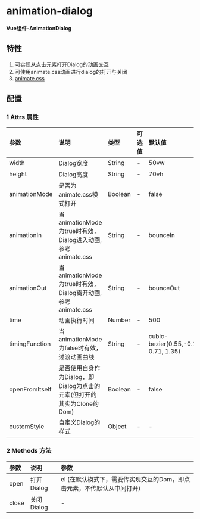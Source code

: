 # animation-dialog

**Vue组件-AnimationDialog**

## 特性
1. 可实现从点击元素打开Dialog的动画交互
2. 可使用animate.css动画进行dialog的打开与关闭
3. [animate.css](https://daneden.github.io/animate.css/)

## 配置

### 1 Attrs 属性
|参数|说明|类型|可选值|默认值|
|:---|:---|:---|:---|:---|
|width|Dialog宽度|String|-|50vw|
|height|Dialog高度|String|-|70vh|
|animationMode|是否为animate.css模式打开|Boolean|-|false|
|animationIn|当animationMode为true时有效，Dialog进入动画,参考animate.css|String|-|bounceIn|
|animationOut|当animationMode为true时有效，Dialog离开动画,参考animate.css|String|-|bounceOut|
|time|动画执行时间|Number|-|500|
|timingFunction|当animationMode为false时有效，过渡动画曲线|String|-|cubic-bezier(0.55,-0.15, 0.71, 1.35)|
|openFromItself|是否使用自身作为Dialog，即Dialog为点击的元素(但打开的其实为Clone的Dom)|Boolean|-|false|
|customStyle|自定义Dialog的样式|Object|-|-|


### 2 Methods 方法
|参数|说明|参数|
|:---|:---|:---|
|open|打开Dialog|el (在默认模式下，需要传实现交互的Dom，即点击元素，不传默认从中间打开)|
|close|关闭Dialog|-|